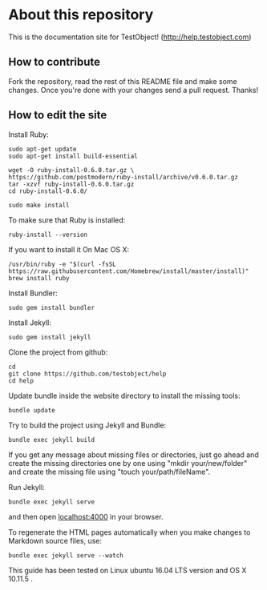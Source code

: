 # About this repository #

This is the documentation site for TestObject! (http://help.testobject.com)

## How to contribute

Fork the repository, read the rest of this README file and make some changes.
Once you're done with your changes send a pull request. Thanks!

## How to edit the site

Install Ruby:

    sudo apt-get update
    sudo apt-get install build-essential

    wget -O ruby-install-0.6.0.tar.gz \
    https://github.com/postmodern/ruby-install/archive/v0.6.0.tar.gz
    tar -xzvf ruby-install-0.6.0.tar.gz
    cd ruby-install-0.6.0/

    sudo make install

To make sure that Ruby is installed:

    ruby-install --version

If you want to install it On Mac OS X:

    /usr/bin/ruby -e "$(curl -fsSL https://raw.githubusercontent.com/Homebrew/install/master/install)"
    brew install ruby


Install Bundler:

    sudo gem install bundler


Install Jekyll:  

    sudo gem install jekyll


Clone the project from github:

    cd
    git clone https://github.com/testobject/help
    cd help

Update bundle inside the website directory to install the missing tools:

    bundle update

Try to build the project using Jekyll and Bundle:

    bundle exec jekyll build

If you get any message about missing files or directories, just go ahead and create the missing directories one by one using "mkdir your/new/folder" and create the missing file using "touch your/path/fileName".


Run Jekyll:  

    bundle exec jekyll serve

and then open [localhost:4000](http://localhost:4000/) in your browser.

To regenerate the HTML pages automatically when you make changes to Markdown source files, use:

    bundle exec jekyll serve --watch  


This guide has been tested on Linux ubuntu 16.04 LTS version and OS X 10.11.5 .
